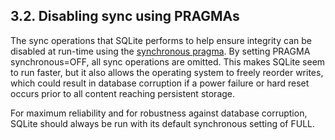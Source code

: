 ## 3\.2\.  Disabling sync using PRAGMAs


The sync operations that SQLite performs to help ensure integrity
can be disabled at run\-time using the [synchronous pragma](pragma.html#pragma_synchronous). By setting
PRAGMA synchronous\=OFF, all sync operations are omitted. This makes
SQLite seem to run faster, but it also allows the operating system to freely
reorder writes, which could result in database corruption if a power failure
or hard reset occurs prior to all content reaching persistent storage.


For maximum reliability and for robustness against database corruption,
SQLite should always be run with its default synchronous setting of FULL.



